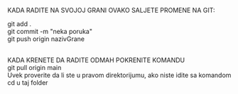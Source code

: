 KADA RADITE NA SVOJOJ GRANI OVAKO SALJETE PROMENE NA GIT: <br />

git add . <br />
git commit -m "neka poruka" <br />
git push origin nazivGrane<br />
<br />


KADA KRENETE DA RADITE ODMAH POKRENITE KOMANDU <br />
git pull origin main <br />
Uvek proverite da li ste u pravom direktorijumu, ako niste idite sa komandom cd u taj folder<br />

